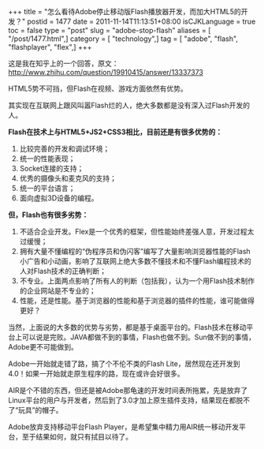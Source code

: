 +++
title = "怎么看待Adobe停止移动版Flash播放器开发，而加大HTML5的开发？"
postid = 1477
date = 2011-11-14T11:13:51+08:00
isCJKLanguage = true
toc = false
type = "post"
slug = "adobe-stop-flash"
aliases = [ "/post/1477.html",]
category = [ "technology",]
tag = [ "adobe", "flash", "flashplayer", "flex",]
+++


这是我在知乎上的一个回答，原文：<http://www.zhihu.com/question/19910415/answer/13337373>

HTML5势不可挡，但Flash在视频、游戏方面依然有优势。

其实现在互联网上跟风叫嚣Flash烂的人，绝大多数都是没有深入过Flash开发的人。

**Flash在技术上与HTML5+JS2+CSS3相比，目前还是有很多优势的：**

1.  比较完善的开发和调试环境；
2.  统一的性能表现；
3.  Socket连接的支持；
4.  优秀的摄像头和麦克风的支持；
5.  统一的平台语言；
6.  面向虚拟3D设备的编程。

**但，Flash也有很多劣势：**<!--more-->

1.  不适合企业开发。Flex是一个优秀的框架，但性能始终差强人意，开发过程太过缓慢；
2.  拥有大量不懂编程的“伪程序员和伪闪客”编写了大量影响浏览器性能的Flash小广告和小动画，影响了互联网上绝大多数不懂技术和不懂Flash编程技术的人对Flash技术的正确判断；
3.  不专业。上面两点影响了所有人的判断（包括我），认为一个用Flash技术制作的企业网站是不专业的；
4.  性能，还是性能。基于浏览器的性能和基于浏览器的插件的性能，谁可能做得更好？

当然，上面说的大多数的优势与劣势，都是基于桌面平台的。Flash技术在移动平台上可以说是完败。JAVA都做不到的事情，Flash也做不到。Sun做不到的事情，Adobe更不可能做到。

Adobe一开始就走错了路，搞了个不伦不类的Flash Lite，居然现在还开发到4.0！如果一开始就走原生程序的路，现在或许会好很多。

AIR是个不错的东西，但还是被Adobe那龟速的开发时间表所拖累，先是放弃了Linux平台的用户与开发者，然后到了3.0才加上原生插件支持，结果现在都脱不了“玩具”的帽子。

Adobe放弃支持移动平台Flash Player，是希望集中精力用AIR统一移动开发平台，至于结果如何，就只有拭目以待了。

